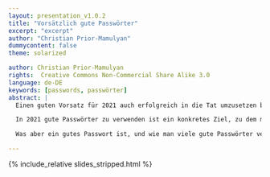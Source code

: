 ```yaml
---
layout: presentation_v1.0.2
title: "Vorsätzlich gute Passwörter"
excerpt: "excerpt"
author: "Christian Prior-Mamulyan"
dummycontent: false
theme: solarized

author: Christian Prior-Mamulyan
rights:  Creative Commons Non-Commercial Share Alike 3.0
language: de-DE
keywords: [passwords, passwörter]
abstract: |
  Einen guten Vorsatz für 2021 auch erfolgreich in die Tat umzusetzen bedeutet, in den dann folgenden Jahren noch erfolgreichere Vorsätze realisieren zu können.

  In 2021 gute Passwörter zu verwenden ist ein konkretes Ziel, zu dem man sich schwarz-auf-weiß verpflichten kann und das man nach und nach erreichen kann.

  Was aber ein gutes Passwort ist, und wie man viele gute Passwörter verwalten kann, zeigt dieser Beitrag.

---
```



{% include_relative slides_stripped.html %}